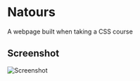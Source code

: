 # Natours

A webpage built when taking a CSS course

## Screenshot
![Screenshot](https://github.com/anohene1/natours/blob/main/img/Screenshot.png)
